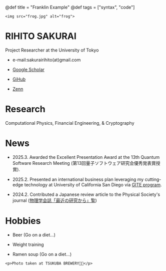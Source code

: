 @def title = "Franklin Example"
@def tags = ["syntax", "code"]

~~~
<img src="frog.jpg" alt="frog">
~~~

# RIHITO SAKURAI
Project Researcher at the University of Tokyo

- e-mail:sakurairihito(at)gmail.com

- [Google Scholar](https://scholar.google.com/citations?hl=ja&authuser=1&user=IKqeswsAAAAJ)

- [GiHub](https://github.com/sakurairihito)

- [Zenn](https://zenn.dev/rihitosakurai)


# Research
Computational Physics, Financial Engineering, & Cryptography

# News 
- 2025.3. Awarded the Excellent Presentation Award at the 13th Quantum Software Research Meeting (第13回量子ソフトウェア研究会優秀発表賞授賞). 

- 2025.2. Presented an international business plan leveraging my cutting-edge technology at University of California San Diego via [GITE program](https://www.ducr.u-tokyo.ac.jp/activity/venture/gtie.html).

- 2024.2. Contributed a Japanese review article to the Physical Society's journal ([物理学会誌「最近の研究から」覧](https://shinaoka.github.io/assets/qtt_jps_202402.pdf))

# Hobbies
- Beer (Go on a diet...)

- Weight training

- Ramen soup (Go on a diet...)


~~~ 
<p>Photo taken at TSUKUBA BREWERY🐸🍺</p>
~~~

